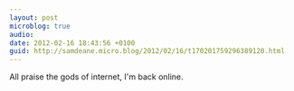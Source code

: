 ```yaml
---
layout: post
microblog: true
audio: 
date: 2012-02-16 18:43:56 +0100
guid: http://samdeane.micro.blog/2012/02/16/t170201759296389120.html
---
```

All praise the gods of internet, I'm back online.
